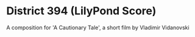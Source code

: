 # District 394 (LilyPond Score)
 A composition for 'A Cautionary Tale', a short film by Vladimir Vidanovski
